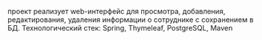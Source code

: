 проект реализует web-интерфейс для просмотра, добавления, редактирования, удаления информации о сотруднике с сохранением в БД.
Технологический стек: Spring, Thymeleaf, PostgreSQL, Maven
